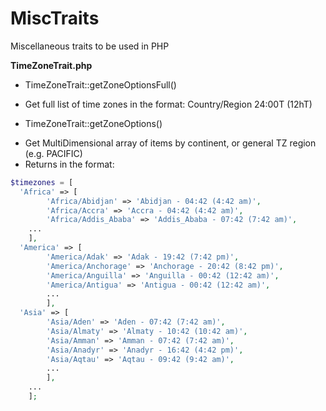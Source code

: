 # MiscTraits
Miscellaneous traits to be used in PHP 

**TimeZoneTrait.php**

 * TimeZoneTrait::getZoneOptionsFull()
  - Get full list of time zones in the format: Country/Region 24:00T (12hT)
 * TimeZoneTrait::getZoneOptions()
  - Get MultiDimensional array of items by continent, or general TZ region (e.g. PACIFIC)
  - Returns in the format: 
```PHP
$timezones = [
  'Africa' => [
		'Africa/Abidjan' => 'Abidjan - 04:42 (4:42 am)',
		'Africa/Accra' => 'Accra - 04:42 (4:42 am)',
		'Africa/Addis_Ababa' => 'Addis_Ababa - 07:42 (7:42 am)',
    ...
    ],
  'America' => [
		'America/Adak' => 'Adak - 19:42 (7:42 pm)',
		'America/Anchorage' => 'Anchorage - 20:42 (8:42 pm)',
		'America/Anguilla' => 'Anguilla - 00:42 (12:42 am)',
		'America/Antigua' => 'Antigua - 00:42 (12:42 am)',
		...
		],
  'Asia' => [
		'Asia/Aden' => 'Aden - 07:42 (7:42 am)',
		'Asia/Almaty' => 'Almaty - 10:42 (10:42 am)',
		'Asia/Amman' => 'Amman - 07:42 (7:42 am)',
		'Asia/Anadyr' => 'Anadyr - 16:42 (4:42 pm)',
		'Asia/Aqtau' => 'Aqtau - 09:42 (9:42 am)',
		...
		],
	...
	];
```
